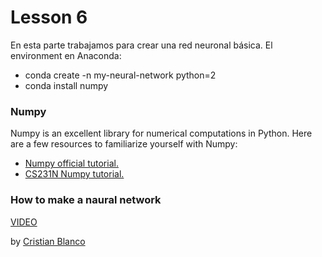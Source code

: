 # Lesson 6

En esta parte trabajamos para crear una red neuronal básica. El environment en Anaconda:
- conda create -n my-neural-network python=2
- conda install numpy

### Numpy
Numpy is an excellent library for numerical computations in Python. Here are a few resources to familiarize yourself with Numpy:
- [Numpy official tutorial.](https://docs.scipy.org/doc/numpy-dev/user/quickstart.html)
- [CS231N Numpy tutorial.](http://cs231n.github.io/python-numpy-tutorial/)

### How to make a naural network
[VIDEO](https://www.youtube.com/watch?v=tTWOgPDJN9Q)


by [Cristian Blanco](https://www.linkedin.com/in/crismablanco/)
